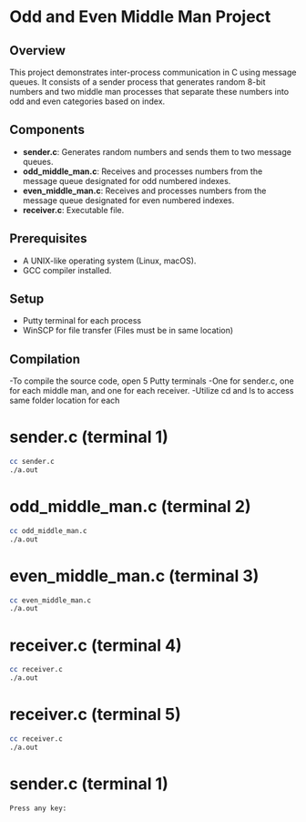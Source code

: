 # Odd and Even Middle Man Project

## Overview

This project demonstrates inter-process communication in C using message queues. It consists of a sender process that generates random 8-bit numbers and two middle man processes that separate these numbers into odd and even categories based on index.

## Components

- **sender.c**: Generates random numbers and sends them to two message queues.
- **odd_middle_man.c**: Receives and processes numbers from the message queue designated for odd numbered indexes.
- **even_middle_man.c**: Receives and processes numbers from the message queue designated for even numbered indexes.
- **receiver.c**: Executable file.

## Prerequisites

- A UNIX-like operating system (Linux, macOS).
- GCC compiler installed.

## Setup 

- Putty terminal for each process
- WinSCP for file transfer (Files must be in same location)

## Compilation

-To compile the source code, open 5 Putty terminals
-One for sender.c, one for each middle man, and one for each receiver.
-Utilize cd and ls to access same folder location for each

# sender.c (terminal 1)
```bash
cc sender.c
./a.out
```
# odd_middle_man.c (terminal 2)
```bash
cc odd_middle_man.c
./a.out
```
# even_middle_man.c (terminal 3)
```bash
cc even_middle_man.c
./a.out
```
# receiver.c (terminal 4)
```bash
cc receiver.c
./a.out
```
# receiver.c (terminal 5)
```bash
cc receiver.c
./a.out
```
# sender.c (terminal 1)
```bash
Press any key: 
```

